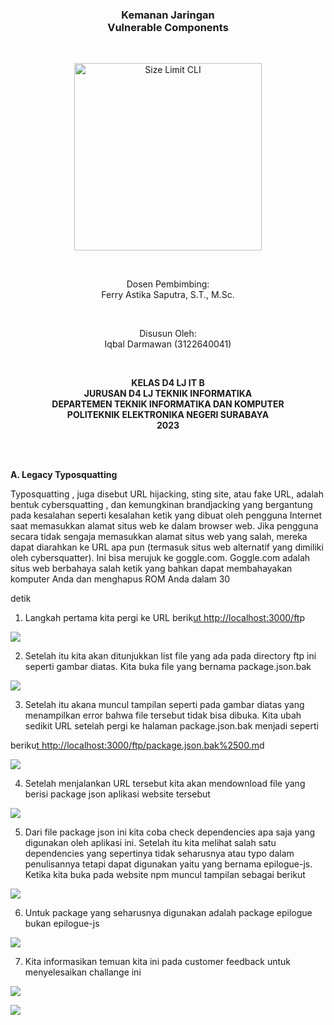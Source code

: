 ﻿<h3 align="center">
    <b>Kemanan Jaringan</b><br>
    Vulnerable Components
</h3>
<br>
<p align="center">
  <img src="./Aspose.Words.1cf5088a-c734-4a4d-b378-f26f028bbe52.001.png" alt="Size Limit CLI" width="300">
</p>
<br>
<p align="center">
    Dosen Pembimbing:<br>
    Ferry Astika Saputra, S.T., M.Sc.
</p>
<br>
<p align="center">
    Disusun Oleh:<br>
    Iqbal Darmawan (3122640041)
</p>
<br>
<p align="center">
    <b>
        KELAS D4 LJ IT B <br>
        JURUSAN D4 LJ TEKNIK INFORMATIKA <br>
        DEPARTEMEN TEKNIK INFORMATIKA DAN KOMPUTER <br> 
        POLITEKNIK ELEKTRONIKA NEGERI SURABAYA <br>
        2023
    </b>
</p>
<br>
<br>

**A. Legacy Typosquatting** 

Typosquatting , juga disebut URL hijacking, sting site, atau fake URL, adalah bentuk cybersquatting , dan kemungkinan brandjacking yang bergantung pada kesalahan seperti kesalahan ketik yang dibuat oleh pengguna Internet saat memasukkan alamat situs web ke dalam browser web. Jika pengguna secara tidak sengaja memasukkan alamat situs web yang salah, mereka dapat diarahkan ke URL apa pun (termasuk situs web alternatif yang dimiliki oleh cybersquatter). Ini bisa merujuk ke goggle.com. Goggle.com adalah situs web berbahaya salah ketik yang bahkan dapat membahayakan komputer Anda dan menghapus ROM Anda dalam 30 

detik 

1. Langkah pertama kita pergi ke URL berik[ut http://localhost:3000/ft](http://localhost:3000/ftp)p 

![](Aspose.Words.1cf5088a-c734-4a4d-b378-f26f028bbe52.002.jpeg)

2. Setelah itu kita akan ditunjukkan list file yang ada pada directory ftp ini seperti gambar diatas. Kita buka file yang bernama package.json.bak 

![](Aspose.Words.1cf5088a-c734-4a4d-b378-f26f028bbe52.003.jpeg)

3. Setelah itu akana muncul tampilan seperti pada gambar diatas yang menampilkan error bahwa file tersebut tidak bisa dibuka. Kita ubah sedikit URL setelah pergi ke halaman package.json.bak menjadi seperti 

beriku[t http://localhost:3000/ftp/package.json.bak%2500.m](http://localhost:3000/ftp/package.json.bak%2500.md)d 

![](Aspose.Words.1cf5088a-c734-4a4d-b378-f26f028bbe52.004.jpeg)

4. Setelah menjalankan URL tersebut kita akan mendownload file yang berisi package json aplikasi website tersebut 

![](Aspose.Words.1cf5088a-c734-4a4d-b378-f26f028bbe52.005.jpeg)

5. Dari file package json ini kita coba check dependencies apa saja yang digunakan oleh aplikasi ini. Setelah itu kita melihat salah satu dependencies yang sepertinya tidak seharusnya atau typo dalam penulisannya tetapi dapat digunakan yaitu yang bernama epilogue-js. Ketika kita buka pada website npm muncul tampilan sebagai berikut 

![](Aspose.Words.1cf5088a-c734-4a4d-b378-f26f028bbe52.006.jpeg)

6. Untuk package yang seharusnya digunakan adalah package epilogue bukan epilogue-js 

![](Aspose.Words.1cf5088a-c734-4a4d-b378-f26f028bbe52.007.jpeg)

7. Kita informasikan temuan kita ini pada customer feedback untuk menyelesaikan challange ini 

![](Aspose.Words.1cf5088a-c734-4a4d-b378-f26f028bbe52.008.jpeg)

![](Aspose.Words.1cf5088a-c734-4a4d-b378-f26f028bbe52.009.jpeg)
